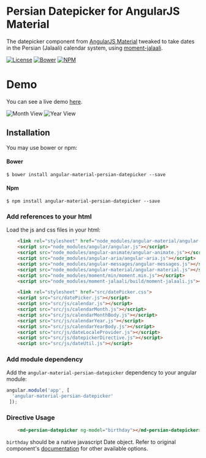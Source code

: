 # Persian Datepicker for AngularJS Material

The datepicker component from [AngularJS Material](https://github.com/angular/material) tweaked to take dates in the Persian (Jalaali) calendar system, using [moment-jalaali](https://github.com/jalaali/moment-jalaali).

[![License](https://img.shields.io/github/license/mrmashal/angular-material-persian-datepicker.svg)](https://en.wikipedia.org/wiki/MIT_License)
[![Bower](https://img.shields.io/bower/v/angular-material-persian-datepicker.svg)](#)
[![NPM](https://img.shields.io/npm/v/angular-material-persian-datepicker.svg)](https://www.npmjs.com/package/angular-material-persian-datepicker)

# Demo

You can see a live demo [here](http://mrmashal.github.io/angular-material-persian-datepicker/demo/demoBasicUsage/index.html).

![Month View](https://user-images.githubusercontent.com/7566014/28975464-53c1a9bc-794f-11e7-8441-347684750e3c.png) ![Year View](https://user-images.githubusercontent.com/7566014/28975474-5fd99cfa-794f-11e7-9c60-18121a6c0e64.png)

## Installation

You may use bower or npm:

#### Bower

```
$ bower install angular-material-persian-datepicker --save
```

#### Npm

```
$ npm install angular-material-persian-datepicker --save
```

### Add references to your html

Load the js and css files in your html:

```html
    <link rel="stylesheet" href="node_modules/angular-material/angular-material.css">
    <script src="node_modules/angular/angular.js"></script>
    <script src="node_modules/angular-animate/angular-animate.js"></script>
    <script src="node_modules/angular-aria/angular-aria.js"></script>
    <script src="node_modules/angular-messages/angular-messages.js"></script>
    <script src="node_modules/angular-material/angular-material.js"></script>
    <script src="node_modules/moment/min/moment.min.js"></script>
    <script src="node_modules/moment-jalaali/build/moment-jalaali.js"></script>

    <link rel="stylesheet" href="src/datePicker.css">
    <script src="src/datePicker.js"></script>
    <script src="src/js/calendar.js"></script>
    <script src="src/js/calendarMonth.js"></script>
    <script src="src/js/calendarMonthBody.js"></script>
    <script src="src/js/calendarYear.js"></script>
    <script src="src/js/calendarYearBody.js"></script>
    <script src="src/js/dateLocaleProvider.js"></script>
    <script src="src/js/datepickerDirective.js"></script>
    <script src="src/js/dateUtil.js"></script>
```

### Add module dependency

Add the `angular-material-persian-datepicker` dependency to your angular module:

```js
angular.module('app', [
  'angular-material-persian-datepicker'
 ]);
```

### Directive Usage

```html
	<md-persian-datepicker ng-model="birthday"></md-persian-datepicker>
```

`birthday` should be a native javascript Date object. Refer to original component's [documentation](https://material.angularjs.org/latest/api/directive/mdDatepicker) for other available options.
